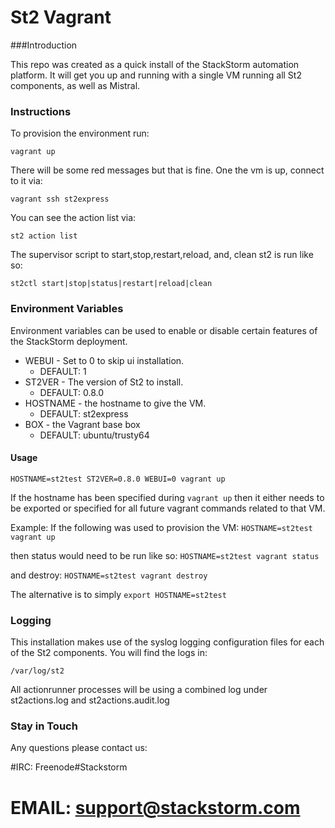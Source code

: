 St2 Vagrant
===========

###Introduction

This repo was created as a quick install of the StackStorm automation platform.  It will get you up and running with a single VM running all St2 components, as well as Mistral.

### Instructions
To provision the environment run:

    vagrant up

There will be some red messages but that is fine.  One the vm is up, connect to it via:

    vagrant ssh st2express

You can see the action list via:

    st2 action list

The supervisor script to start,stop,restart,reload, and, clean st2 is run like so:

    st2ctl start|stop|status|restart|reload|clean

### Environment Variables
Environment variables can be used to enable or disable certain features of the StackStorm deployment.

* WEBUI - Set to 0 to skip ui installation.  
    * DEFAULT: 1
* ST2VER - The version of St2 to install.
    * DEFAULT: 0.8.0
* HOSTNAME - the hostname to give the VM. 
    * DEFAULT: st2express
* BOX - the Vagrant base box
    * DEFAULT: ubuntu/trusty64

#### Usage

`HOSTNAME=st2test ST2VER=0.8.0 WEBUI=0 vagrant up`

If the hostname has been specified during `vagrant up` then it either needs to be exported or specified for all future vagrant commands related to that VM.

Example:
If the following was used to provision the VM:
`HOSTNAME=st2test vagrant up`

then status would need to be run like so:
`HOSTNAME=st2test vagrant status`

and destroy:
`HOSTNAME=st2test vagrant destroy`

The alternative is to simply `export HOSTNAME=st2test`

### Logging
This installation makes use of the syslog logging configuration files for each of the St2 components.  You will find the logs in:

    /var/log/st2

All actionrunner processes will be using a combined log under st2actions.log and st2actions.audit.log

### Stay in Touch
Any questions please contact us:

#IRC: Freenode#Stackstorm
# EMAIL: support@stackstorm.com
